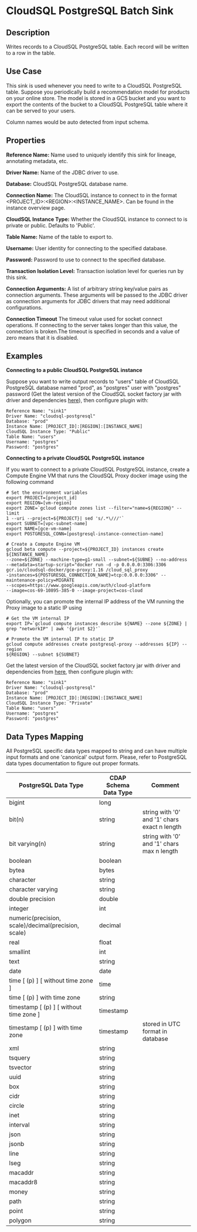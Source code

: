 # CloudSQL PostgreSQL Batch Sink


Description
-----------
Writes records to a CloudSQL PostgreSQL table. Each record will be written to a row in the table.


Use Case
--------
This sink is used whenever you need to write to a CloudSQL PostgreSQL table.
Suppose you periodically build a recommendation model for products on your online store.
The model is stored in a GCS bucket and you want to export the contents
of the bucket to a CloudSQL PostgreSQL table where it can be served to your users.

Column names would be auto detected from input schema.

Properties
----------
**Reference Name:** Name used to uniquely identify this sink for lineage, annotating metadata, etc.

**Driver Name:** Name of the JDBC driver to use.

**Database:** CloudSQL PostgreSQL database name.

**Connection Name:** The CloudSQL instance to connect to in the format <PROJECT_ID>:\<REGION>:<INSTANCE_NAME>.
Can be found in the instance overview page.

**CloudSQL Instance Type:** Whether the CloudSQL instance to connect to is private or public. Defaults to 'Public'.

**Table Name:** Name of the table to export to.

**Username:** User identity for connecting to the specified database.

**Password:** Password to use to connect to the specified database.

**Transaction Isolation Level:** Transaction isolation level for queries run by this sink. 

**Connection Arguments:** A list of arbitrary string key/value pairs as connection arguments. These arguments
will be passed to the JDBC driver as connection arguments for JDBC drivers that may need additional configurations.

**Connection Timeout** The timeout value used for socket connect operations. If connecting to the server takes longer
than this value, the connection is broken.The timeout is specified in seconds and a value of zero means that it is 
disabled.


Examples
--------
**Connecting to a public CloudSQL PostgreSQL instance**

Suppose you want to write output records to "users" table of CloudSQL PostgreSQL database named "prod", as "postgres" 
user with "postgres" password (Get the latest version of the CloudSQL socket factory jar with driver and dependencies 
[here](https://github.com/GoogleCloudPlatform/cloud-sql-jdbc-socket-factory/releases)), then configure plugin with:


```
Reference Name: "sink1"
Driver Name: "cloudsql-postgresql"
Database: "prod"
Instance Name: [PROJECT_ID]:[REGION]:[INSTANCE_NAME]
CloudSQL Instance Type: "Public"
Table Name: "users"
Username: "postgres"
Password: "postgres"
```
  
  
**Connecting to a private CloudSQL PostgreSQL instance**

If you want to connect to a private CloudSQL PostgreSQL instance, create a Compute Engine VM that runs the CloudSQL Proxy 
docker image using the following command

```
# Set the environment variables
export PROJECT=[project_id]
export REGION=[vm-region]
export ZONE=`gcloud compute zones list --filter="name=${REGION}" --limit
1 --uri --project=${PROJECT}| sed 's/.*\///'`
export SUBNET=[vpc-subnet-name]
export NAME=[gce-vm-name]
export POSTGRESQL_CONN=[postgresql-instance-connection-name]

# Create a Compute Engine VM
gcloud beta compute --project=${PROJECT_ID} instances create ${INSTANCE_NAME}
--zone=${ZONE} --machine-type=g1-small --subnet=${SUBNE} --no-address
--metadata=startup-script="docker run -d -p 0.0.0.0:3306:3306
gcr.io/cloudsql-docker/gce-proxy:1.16 /cloud_sql_proxy
-instances=${POSTGRESQL_CONNECTION_NAME}=tcp:0.0.0.0:3306" --maintenance-policy=MIGRATE
--scopes=https://www.googleapis.com/auth/cloud-platform
--image=cos-69-10895-385-0 --image-project=cos-cloud  
```

Optionally, you can promote the internal IP address of the VM running the Proxy image to a static IP using

```
# Get the VM internal IP
export IP=`gcloud compute instances describe ${NAME} --zone ${ZONE} |
grep "networkIP" | awk '{print $2}'`

# Promote the VM internal IP to static IP
gcloud compute addresses create postgresql-proxy --addresses ${IP} --region
${REGION} --subnet ${SUBNET}
```

Get the latest version of the CloudSQL socket factory jar with driver and dependencies from
[here](https://github.com/GoogleCloudPlatform/cloud-sql-jdbc-socket-factory/releases), then configure plugin with:

```
Reference Name: "sink1"
Driver Name: "cloudsql-postgresql"
Database: "prod"
Instance Name: [PROJECT_ID]:[REGION]:[INSTANCE_NAME]
CloudSQL Instance Type: "Private"
Table Name: "users"
Username: "postgres"
Password: "postgres"
``` 


Data Types Mapping
------------------
All PostgreSQL specific data types mapped to string and can have multiple input formats and one 'canonical' output form.
Please, refer to PostgreSQL data types documentation to figure out proper formats.

| PostgreSQL Data Type                                | CDAP Schema Data Type | Comment                                      |
|-----------------------------------------------------|-----------------------|----------------------------------------------|
| bigint                                              | long                  |                                              |
| bit(n)                                              | string                | string with '0' and '1' chars exact n length |
| bit varying(n)                                      | string                | string with '0' and '1' chars max n length   |
| boolean                                             | boolean               |                                              |
| bytea                                               | bytes                 |                                              |
| character                                           | string                |                                              |
| character varying                                   | string                |                                              |
| double precision                                    | double                |                                              |
| integer                                             | int                   |                                              |
| numeric(precision, scale)/decimal(precision, scale) | decimal               |                                              |
| real                                                | float                 |                                              |
| smallint                                            | int                   |                                              |
| text                                                | string                |                                              |
| date                                                | date                  |                                              |
| time [ (p) ] [ without time zone ]                  | time                  |                                              |
| time [ (p) ] with time zone                         | string                |                                              |
| timestamp [ (p) ] [ without time zone ]             | timestamp             |                                              |
| timestamp [ (p) ] with time zone                    | timestamp             | stored in UTC format in database             |
| xml                                                 | string                |                                              |
| tsquery                                             | string                |                                              |
| tsvector                                            | string                |                                              |
| uuid                                                | string                |                                              |
| box                                                 | string                |                                              |
| cidr                                                | string                |                                              |
| circle                                              | string                |                                              |
| inet                                                | string                |                                              |
| interval                                            | string                |                                              |
| json                                                | string                |                                              |
| jsonb                                               | string                |                                              |
| line                                                | string                |                                              |
| lseg                                                | string                |                                              |
| macaddr                                             | string                |                                              |
| macaddr8                                            | string                |                                              |
| money                                               | string                |                                              |
| path                                                | string                |                                              |
| point                                               | string                |                                              |
| polygon                                             | string                |                                              |
